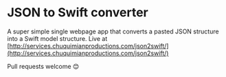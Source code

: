 # JSON to Swift converter

A super simple single webpage app that converts a pasted JSON structure into a Swift model structure.
Live at [http://services.chuquimianproductions.com/json2swift/](http://services.chuquimianproductions.com/json2swift/)

Pull requests welcome 😊
